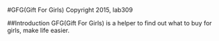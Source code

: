 #GFG(Gift For Girls)
Copyright 2015, lab309

##Introduction
GFG(Gift For Girls) is a helper to find out what to buy for girls, make life easier.
